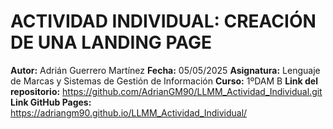 # ACTIVIDAD INDIVIDUAL: CREACIÓN DE UNA LANDING PAGE

**Autor:** Adrián Guerrero Martínez
**Fecha:** 05/05/2025
**Asignatura:** Lenguaje de Marcas y Sistemas de Gestión de Información
**Curso:** 1ºDAM B
**Link del repositorio:** https://github.com/AdrianGM90/LLMM_Actividad_Individual.git
**Link GitHub Pages:** https://adriangm90.github.io/LLMM_Actividad_Individual/
